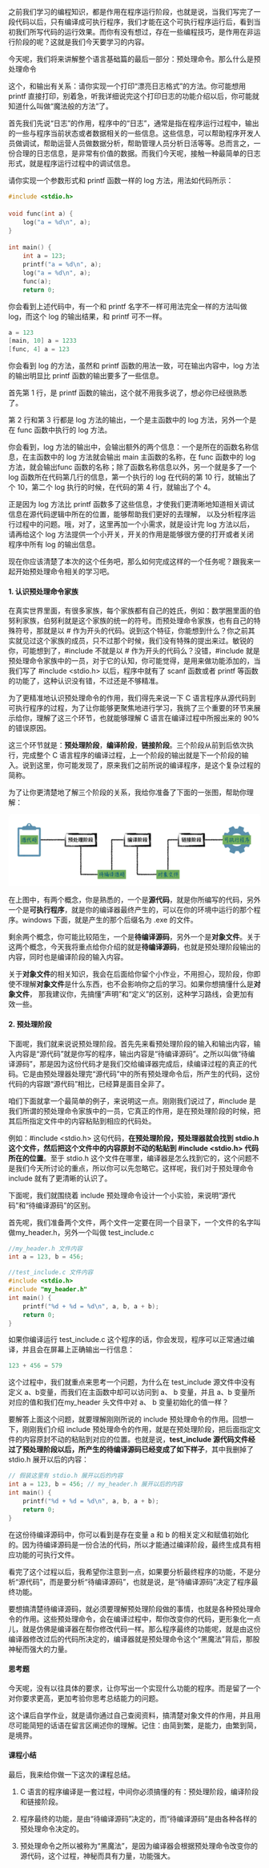 之前我们学习的编程知识，都是作用在程序运行阶段，也就是说，当我们写完了一段代码以后，只有编译成可执行程序，我们才能在这个可执行程序运行后，看到当初我们所写代码的运行效果。而你有没有想过，存在一些编程技巧，是作用在非运行阶段的呢？这就是我们今天要学习的内容。

今天呢，我们将来讲解整个语言基础篇的最后一部分：预处理命令。那么什么是预处理命令

这个，和输出有关系：请你实现一个打印“漂亮日志格式”的方法。你可能想用printf 直接打印，别着急，听我详细说完这个打印日志的功能介绍以后，你可能就知道什么叫做“魔法般的方法”了。

首先我们先说“日志”的作用，程序中的“日志”，通常是指在程序运行过程中，输出的一些与程序当前状态或者数据相关的一些信息。这些信息，可以帮助程序开发人员做调试，帮助运营人员做数据分析，帮助管理人员分析日活等等。总而言之，一份合理的日志信息，是非常有价值的数据。而我们今天呢，接触一种最简单的日志形式，就是程序运行过程中的调试信息。

请你实现一个参数形式和 printf 函数一样的 log 方法，用法如代码所示：

```c
#include <stdio.h> 

void func(int a) { 
	log("a = %d\n", a); 
} 

int main() { 
	int a = 123; 
	printf("a = %d\n", a); 
	log("a = %d\n", a); 
	func(a); 
	return 0;
```

你会看到上述代码中，有一个和 printf 名字不一样可用法完全一样的方法叫做 log，而这个 log 的输出结果，和 printf 可不一样。

```c
a = 123 
[main, 10] a = 1233 
[func, 4] a = 123
```

你会看到 log 的方法，虽然和 printf 函数的用法一致，可在输出内容中，log 方法的输出明显比 printf 函数的输出要多了一些信息。

首先第 1 行，是 printf 函数的输出，这个就不用我多说了，想必你已经很熟悉了。

第 2 行和第 3 行都是 log 方法的输出，一个是主函数中的 log 方法，另外一个是在 func 函数中执行的 log 方法。

你会看到，log 方法的输出中，会输出额外的两个信息：一个是所在的函数名称信息，在主函数中的 log 方法就会输出 main 主函数的名称，在 func 函数中的 log 方法，就会输出func 函数的名称；除了函数名称信息以外，另一个就是多了一个 log 函数所在代码第几行的信息，第一个执行的 log 在代码的第 10 行，就输出了个 10，第二个 log 执行的时候，在代码的第 4 行，就输出了个 4。

正是因为 log 方法比 printf 函数多了这些信息，才使我们更清晰地知道相关调试信息在源代码逻辑中所在的位置，能够帮助我们更好的去理解， 以及分析程序运行过程中的问题。哦，对了，这里再加一个小需求，就是设计完 log 方法以后，请再给这个 log 方法提供一个小开关，开关的作用是能够很方便的打开或者关闭程序中所有 log 的输出信息。

现在你应该清楚了本次的这个任务吧，那么如何完成这样的一个任务呢？跟我来一起开始预处理命令相关的学习吧。

#### **1.** 认识预处理命令家族

在真实世界里面，有很多家族，每个家族都有自己的姓氏，例如：数学圈里面的伯努利家族，伯努利就是这个家族的统一的符号。而预处理命令家族，也有自己的特殊符号，那就是以 # 作为开头的代码。说到这个特征，你能想到什么？你之前其实就见过这个家族的成员，只不过那个时候，我们没有特殊的提出来过。敏锐的你，可能想到了，#include 不就是以 # 作为开头的代码么？没错，#include 就是预处理命令家族中的一员，对于它的认知，你可能觉得，是用来做功能添加的，当我们写了 #include <stdio.h> 以后，程序中就有了 scanf 函数或者 printf 等函数的功能了，这种认识没有错，不过还是不够精准。

为了更精准地认识预处理命令的作用，我们得先来说一下 C 语言程序从源代码到可执行程序的过程，为了让你能够更聚焦地进行学习，我挑了三个重要的环节来展示给你，理解了这三个环节，也就能够理解 C 语言在编译过程中所报出来的 90% 的错误原因。

这三个环节就是：**预处理阶段**，**编译阶段**，**链接阶段**。三个阶段从前到后依次执行，完成整个 C 语言程序的编译过程，上一个阶段的输出就是下一个阶段的输入。说到这里，你可能发现了，原来我们之前所说的编译程序，是这个复杂过程的简称。

为了让你更清楚地了解三个阶段的关系，我给你准备了下面的一张图，帮助你理解：

![image-20220324114843437](./img/image-20220324114843437.png)

在上图中，有两个概念，你是熟悉的，一个是**源代码**，就是你所编写的代码，另外一个是**可执行程序**，就是你的编译器最终产生的，可以在你的环境中运行的那个程序。windows 下面，就是产生的那个后缀名为 .exe 的文件。

剩余两个概念，你可能比较陌生，一个是**待编译源码**，另外一个是**对象文件**。关于这两个概念，今天我将重点给你介绍的就是**待编译源码**，也就是预处理阶段输出的内容，同时也是编译阶段的输入内容。

关于**对象文件**的相关知识，我会在后面给你留个小作业，不用担心，现阶段，你即使不理解**对象文件**是什么东西，也不会影响你之后的学习。如果你想搞懂什么是**对象文件**， 那我建议你，先搞懂“声明”和“定义”的区别，这种学习路线，会更加有效一些。

#### **2.** 预处理阶段

下面呢，我们就来说说预处理阶段。首先先来看预处理阶段的输入和输出内容，输入内容是“源代码”就是你写的程序，输出内容是“待编译源码”。之所以叫做“待编译源码”，那是因为这份代码才是我们交给编译器完成后，续编译过程的真正的代码。它是由预处理器处理完“源代码”中的所有预处理命令后，所产生的代码，这份代码的内容跟“源代码”相比，已经算是面目全非了。

咱们下面就拿一个最简单的例子，来说明这一点。刚刚我们说过了，#include 是我们所谓的预处理命令家族中的一员，它真正的作用，是在预处理阶段的时候，把其后所指定文件中的内容粘贴到相应的代码处。

例如：#include <stdio.h> 这句代码，**在预处理阶段，预处理器就会找到 stdio.h 这个文件，然后把这个文件中的内容原封不动的粘贴到 #include <stdio.h> 代码所在的位置**。至于 stdio.h 这个文件在哪里，编译器是怎么找到它的，这个问题不是我们今天所讨论的重点，所以你可以先忽略它。这样呢，我们对于预处理命令 include 就有了更清晰的认识了。

下面呢，我们就围绕着 include 预处理命令设计一个小实验，来说明“源代码”和“待编译源码”的区别。

首先呢，我们准备两个文件，两个文件一定要在同一个目录下，一个文件的名字叫做my_header.h，另外一个叫做 test_include.c

```c
//my_header.h 文件内容
int a = 123, b = 456; 
```

```c
//test_include.c 文件内容
#include <stdio.h> 
#include "my_header.h" 
int main() { 
	printf("%d + %d = %d\n", a, b, a + b); 
	return 0; 
}
```

如果你编译运行 test_include.c 这个程序的话，你会发现，程序可以正常通过编译，并且会在屏幕上正确输出一行信息：

```c
123 + 456 = 579
```

这个过程中，我们就重点来思考一个问题，为什么在 test_include 源文件中没有定义 a、b变量，而我们在主函数中却可以访问到 a、 b 变量，并且 a、b 变量所对应的值和我们在my_header 头文件中对 a、 b 变量初始化的值一样？

要解答上面这个问题，就要理解刚刚所说的 include 预处理命令的作用。回想一下，刚刚我们介绍 include 预处理命令的作用，就是在预处理阶段，把后面指定文件的内容原封不动的粘贴到对应的位置。也就是说，**test_include 源代码文件经过了预处理阶段以后，所产生的待编译源码已经变成了如下样子**，其中我删掉了 stdio.h 展开以后的内容：

```c
// 假装这里有 stdio.h 展开以后的内容
int a = 123, b = 456; // my_header.h 展开以后的内容
int main() { 
	printf("%d + %d = %d\n", a, b, a + b); 
	return 0; 
}
```

在这份待编译源码中，你可以看到是存在变量 a 和 b 的相关定义和赋值初始化的。因为待编译源码是一份合法的代码，所以才能通过编译阶段，最终生成具有相应功能的可执行文件。

看完了这个过程以后，我希望你注意到一点，如果要分析最终程序的功能，不是分析“源代码”，而是要分析“待编译源码”，也就是说，是“待编译源码”决定了程序最终功能。

要想搞清楚待编译源码，就必须要理解预处理阶段做的事情，也就是各种预处理命令的作用。这些预处理命令，会在编译过程中，帮你改变你的代码，更形象化一点儿，就是仿佛是编译器在帮你修改代码一样。那么程序最终的功能呢，就是由这份编译器修改过后的代码所决定的，编译器就是预处理命令这个“黑魔法”背后，那股神秘而强大的力量。

#### 思考题

今天呢，没有以往具体的要求，让你写出一个实现什么功能的程序。而是留了一个对你要求更高，更加考验你思考总结能力的问题。

这个课后自学作业，就是请你通过自己查阅资料，搞清楚对象文件的作用，并且用尽可能简短的话语在留言区阐述你的理解。记住：由简到繁，是能力，由繁到简，是境界。

#### 课程小结

最后，我来给你做一下这次的课程总结。

1. C 语言的程序编译是一套过程，中间你必须搞懂的有：预处理阶段，编译阶段和链接阶段。

2. 程序最终的功能，是由“待编译源码”决定的，而“待编译源码”是由各种各样的预处理命令决定的。

3. 预处理命令之所以被称为“黑魔法”，是因为编译器会根据预处理命令改变你的源代码，这个过程，神秘而具有力量，功能强大。

